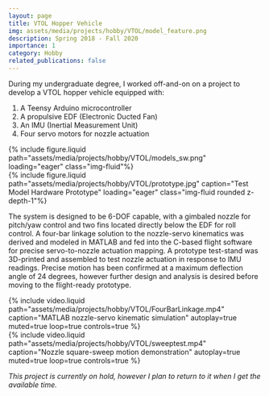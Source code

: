 ```yaml
---
layout: page
title: VTOL Hopper Vehicle
img: assets/media/projects/hobby/VTOL/model_feature.png
description: Spring 2018 - Fall 2020
importance: 1
category: Hobby
related_publications: false
---
```


During my undergraduate degree, I worked off-and-on on a project to develop a VTOL hopper vehicle equipped with:
<ol>
    <li> A Teensy Arduino microcontroller</li>
    <li> A propulsive EDF (Electronic Ducted Fan)</li>
    <li> An IMU (Inertial Measurement Unit)</li>
    <li> Four servo motors for nozzle actuation</li>
</ol>

<div class="row">
    <div class="col-md-7 mt-3 mt-md-0">
        {% include figure.liquid 
            path="assets/media/projects/hobby/VTOL/models_sw.png"
            loading="eager" class="img-fluid"%}
    </div>
    <div class="col-md-3 mt-3 mt-md-0">
        {% include figure.liquid 
            path="assets/media/projects/hobby/VTOL/prototype.jpg"
            caption="Test Model Hardware Prototype"
            loading="eager" class="img-fluid rounded z-depth-1"%}
    </div>
</div>

The system is designed to be 6-DOF capable, with a gimbaled nozzle for pitch/yaw control and two fins located directly below the EDF for roll control. A four-bar linkage solution to the nozzle-servo kinematics was derived and modeled in MATLAB and fed into the C-based flight software for precise servo-to-nozzle actuation mapping. A prototype test-stand was 3D-printed and assembled to test nozzle actuation in response to IMU readings. Precise motion has been confirmed at a maximum deflection angle of 24 degrees, however further design and analysis is desired before moving to the flight-ready prototype.

<div class="row">
    <div class="col-md mt-3 mt-md-0">
        {% include video.liquid 
            path="assets/media/projects/hobby/VTOL/FourBarLinkage.mp4"
            caption="MATLAB nozzle-servo kinematic simulation"
            autoplay=true muted=true loop=true controls=true %}
    </div>
    <div class="col-md mt-3 mt-md-0">
        {% include video.liquid 
            path="assets/media/projects/hobby/VTOL/sweeptest.mp4"
            caption="Nozzle square-sweep motion demonstration"
            autoplay=true muted=true loop=true controls=true %}
    </div>
</div>

*This project is currently on hold, however I plan to return to it when I get the available time.*